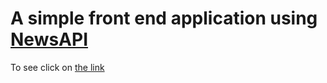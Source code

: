 # A simple front end application using [NewsAPI](https://newsapi.org/)

To see click on [the link](https://shumastar.github.io/FCAMP-4/)

